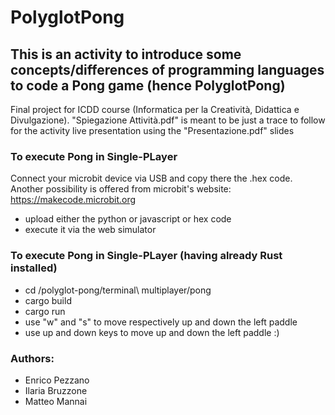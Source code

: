 # PolyglotPong
## This is an activity to introduce some concepts/differences of programming languages to code a Pong game (hence PolyglotPong)

Final project for ICDD course (Informatica per la Creatività, Didattica e Divulgazione).
"Spiegazione Attività.pdf" is meant to be just a trace to follow for the activity live presentation using the "Presentazione.pdf" slides

### To execute Pong in Single-PLayer
Connect your microbit device via USB and copy there the .hex code.
Another possibility is offered from microbit's website: https://makecode.microbit.org
- upload either the python or javascript or hex code 
- execute it via the web simulator 

### To execute Pong in Single-PLayer (having already Rust installed)
- cd /polyglot-pong/terminal\ multiplayer/pong
- cargo build
- cargo run
- use "w" and "s" to move respectively up and down the left paddle
- use up and down keys to move up and down the left paddle :)

### Authors:
- Enrico Pezzano
- Ilaria Bruzzone
- Matteo Mannai
